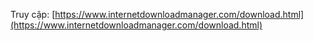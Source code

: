 
Truy cập: [https://www.internetdownloadmanager.com/download.html](https://www.internetdownloadmanager.com/download.html)
